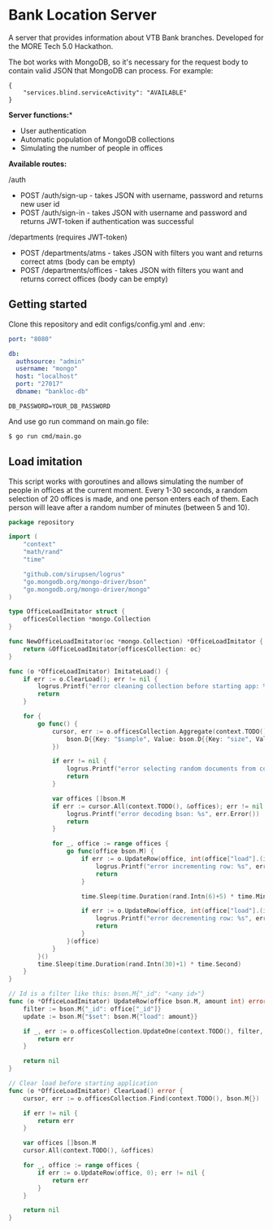 # Bank Location Server
A server that provides information about VTB Bank branches. Developed for the MORE Tech 5.0 Hackathon.

The bot works with MongoDB, so it's necessary for the request body to contain valid JSON that MongoDB can process. For example:
```
{
    "services.blind.serviceActivity": "AVAILABLE"
}
```

**Server functions:***

- User authentication
- Automatic population of MongoDB collections
- Simulating the number of people in offices

**Available routes:** 

/auth
- POST /auth/sign-up - takes JSON with username, password and returns new user id
- POST /auth/sign-in - takes JSON with username and password and returns JWT-token if authentication was successful

/departments (requires JWT-token)
- POST /departments/atms - takes JSON with filters you want and returns correct atms (body can be empty)
- POST /departments/offices - takes JSON with filters you want and returns correct offices (body can be empty)

## Getting started

Clone this repository and edit configs/config.yml and .env:
```yaml
port: "8080"

db:
  authsource: "admin"
  username: "mongo"
  host: "localhost"
  port: "27017"
  dbname: "bankloc-db"
```

```.env
DB_PASSWORD=YOUR_DB_PASSWORD
```

And use go run command on main.go file:
```bash
$ go run cmd/main.go
```

## Load imitation

This script works with goroutines and allows simulating the number of people in offices at the current moment.
Every 1-30 seconds, a random selection of 20 offices is made, and one person enters each of them.
Each person will leave after a random number of minutes (between 5 and 10).

```.go
package repository

import (
	"context"
	"math/rand"
	"time"

	"github.com/sirupsen/logrus"
	"go.mongodb.org/mongo-driver/bson"
	"go.mongodb.org/mongo-driver/mongo"
)

type OfficeLoadImitator struct {
	officesCollection *mongo.Collection
}

func NewOfficeLoadImitator(oc *mongo.Collection) *OfficeLoadImitator {
	return &OfficeLoadImitator{officesCollection: oc}
}

func (o *OfficeLoadImitator) ImitateLoad() {
	if err := o.ClearLoad(); err != nil {
		logrus.Printf("error cleaning collection before starting app: %s", err.Error())
		return
	}

	for {
		go func() {
			cursor, err := o.officesCollection.Aggregate(context.TODO(), mongo.Pipeline{
				bson.D{{Key: "$sample", Value: bson.D{{Key: "size", Value: 20}}}},
			})

			if err != nil {
				logrus.Printf("error selecting random documents from collection, can't imitate load: %s", err.Error())
				return
			}

			var offices []bson.M
			if err := cursor.All(context.TODO(), &offices); err != nil {
				logrus.Printf("error decoding bson: %s", err.Error())
				return
			}

			for _, office := range offices {
				go func(office bson.M) {
					if err := o.UpdateRow(office, int(office["load"].(int32)+1)); err != nil {
						logrus.Printf("error incrementing row: %s", err.Error())
						return
					}

					time.Sleep(time.Duration(rand.Intn(6)+5) * time.Minute)

					if err := o.UpdateRow(office, int(office["load"].(int32)-1)); err != nil {
						logrus.Printf("error decrementing row: %s", err.Error())
						return
					}
				}(office)
			}
		}()
		time.Sleep(time.Duration(rand.Intn(30)+1) * time.Second)
	}
}

// Id is a filter like this: bson.M{"_id": "<any id>"}
func (o *OfficeLoadImitator) UpdateRow(office bson.M, amount int) error {
	filter := bson.M{"_id": office["_id"]}
	update := bson.M{"$set": bson.M{"load": amount}}

	if _, err := o.officesCollection.UpdateOne(context.TODO(), filter, update); err != nil {
		return err
	}

	return nil
}

// Clear load before starting application
func (o *OfficeLoadImitator) ClearLoad() error {
	cursor, err := o.officesCollection.Find(context.TODO(), bson.M{})

	if err != nil {
		return err
	}

	var offices []bson.M
	cursor.All(context.TODO(), &offices)

	for _, office := range offices {
		if err := o.UpdateRow(office, 0); err != nil {
			return err
		}
	}

	return nil
}

```
